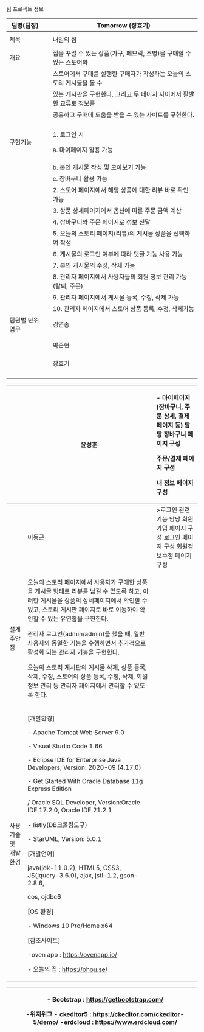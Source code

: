 ﻿팀 프로젝트 정보 



|팀명(팀장) ||Tomorrow (장효기) |
| - | :- | - |
||||
|제목 ||내일의 집 |
||||
|개요 ||집을 꾸밀 수 있는 상품(가구, 페브릭, 조명)을 구매할 수 있는 스토어와 |
|||스토어에서 구매를 실행한 구매자가 작성하는 오늘의 스토리 게시물을 볼 수 |
|||있는 게시판을 구현한다. 그리고 두 페이지 사이에서 활발한 교류로 정보를 |
|||공유하고 구매에 도움을 받을 수 있는 사이트를 구현한다. |
||||
|구현기능 ||<p>1. 로그인 시  </p><p>a. 마이페이지 활용 가능 </p>|
|||b. 본인 게시물 작성 및 모아보기 가능 |
|||c. 장바구니 활용 가능 |
|||2. 스토어 페이지에서 해당 상품에 대한 리뷰 바로 확인 가능 |
|||3. 상품 상세페이지에서 옵션에 따른 주문 금액 계산 |
|||4. 장바구니와 주문 페이지로 정보 전달 |
|||5. 오늘의 스토리 페이지(리뷰)의 게시물 상품을 선택하여 작성 |
|||6. 게시물의 로그인 여부에 따라 댓글 기능 사용 가능 |
|||7. 본인 게시물의 수정, 삭제 가능 |
|||8. 관리자 페이지에서 사용자들의 회원 정보 관리 가능(탈퇴, 주문) |
|||9. 관리자 페이지에서 게시물 등록, 수정, 삭제 가능 |
|||10. 관리자 페이지에서 스토어 상품 등록, 수정, 삭제가능 |
|팀원별 단위업무 ||김연종 |<p>- 관리자 페이지 담당 </p><p>관리자 메인 페이지 구성 </p><p>상품 등록, 수정, 삭제 페이지 구성 </p>|
||||주문 목록 페이지(전달 받은 데이터 list 페이지)  구성 |
||||회원 관리 목록 페이지 구성 |
|||박준현 |- 오늘의 스토리 게시판 담당 커뮤니티 메인 페이지 구성 |
||||오늘의 스토리 게시물 글쓰기 페이지 구성 |
||||오늘의 스토리 게시물 등록, 수정, 삭제 가능 |
||||오늘의 스토리 댓글 기능 |
|||장효기 |- 스토어 페이지 담당 스토어 메인 페이지 구성 |
||||카테고리별 상품 목록 페이지 구성 |
||||상품 상세 페이지  구성 |
||||리뷰 버튼 클릭 시 해당 상품 관련 오늘의 스토리 목록 구성|
||||바로구매/장바구니 페이지 이동 구현 |


||윤성훈 |<p>- 마이페이지 (장바구니, 주문 상세, 결제 페이지 등) 담당 장바구니 페이지 구성 </p><p>주문/결제 페이지 구성 </p><p>내 정보 페이지 구성 </p>|
| :- | - | :- |
||이동근 |>로그인 관련 기능 담당 회원가입 페이지 구성 로그인 페이지 구성 회원정보수정 페이지 구성 |
|설계 주안점 |<p>오늘의 스토리 페이지에서 사용자가 구매한 상품을 게시글 형태로 리뷰를 남길 수 있도록 하고, 이러한 게시물을 상품의 상세페이지에서 확인할 수 있고, 스토리 게시판  페이지로 바로 이동하여 확인할 수 있는 유연함을 구현한다.  </p><p>관리자 로그인(admin/admin)을 했을 때, 일반 사용자와 동일한 기능을 수행하면서 추가적으로 활성화 되는 관리자 기능을 구현한다.  </p><p>오늘의 스토리 게시판의 게시물 삭제, 상품 등록, 삭제, 수정, 스토어의 상품 등록, 수정, 삭제, 회원 정보 관리 등 관리자 페이지에서 관리할 수 있도록 한다. </p>|
|사용기술 및 개발환경 |<p>[개발환경]</p><p>- Apache Tomcat Web Server 9.0 </p><p>- Visual Studio Code 1.66 </p><p>- Eclipse IDE for Enterprise Java Developers, Version: 2020-09 (4.17.0) </p><p>- Get Started With Oracle Database 11g Express Edition </p><p>/ Oracle SQL Developer, Version:Oracle IDE 17.2.0, Oracle IDE 21.2.1  </p><p>- listly(DB크롤링도구)</p><p>- StarUML, Version: 5.0.1 </p><p>[개발언어]</p><p>java(jdk-11.0.2), HTML5, CSS3, JS(jquery-3.6.0), ajax, jstl-1.2, gson-2.8.6, </p><p>cos, ojdbc6  </p><p>[OS 환경] </p><p>- Windows 10 Pro/Home x64 </p><p>[참조사이트]</p><p>-oven app : https://ovenapp.io/ </p><p>- 오늘의 집 : https://ohou.se/</p>|


||<p>- Bootstrap : https://getbootstrap.com/ </p><p>-위지위그 - ckeditor5 : https://ckeditor.com/ckeditor-5/demo/ -erdcloud : https://www.erdcloud.com/</p>|
| :- | - |

